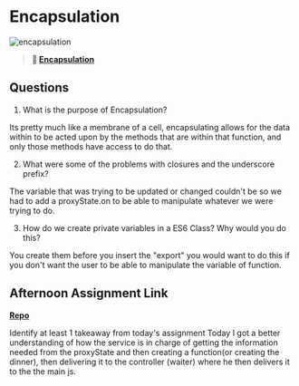 # Encapsulation

![encapsulation](https://bcw.blob.core.windows.net/public/img/journals/5838157482080222)

> **📖 [Encapsulation](https://codeworksacademy.com/fs-student-guide/resources/wk3/02-Encapsulation)**

## Questions

1. What is the purpose of Encapsulation?

Its pretty much like a membrane of a cell, encapsulating allows for the data within to be acted upon by the methods that are within that function, and only those methods have access to do that.

2. What were some of the problems with closures and the underscore prefix?

The variable that was trying to be updated or changed couldn't be so we had to add a proxyState.on to be able to manipulate whatever we were trying to do. 

3. How do we create private variables in a ES6 Class? Why would you do this?

You create them before you insert the "export" you would want to do this if you don't want the user to be able to manipulate the variable of function.

## Afternoon Assignment Link

**[Repo](https://github.com/DiegoDomingu3z/<ASSIGNMENT_REPO>)**

Identify at least 1 takeaway from today's assignment
Today I got a better understanding of how the service is in charge of getting the information needed from the proxyState and then creating a function(or creating the dinner), then delivering it to the controller (waiter) where he then delivers it to the the main js.